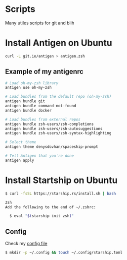 # Scripts
Many utiles scripts for git and blih

# Install Antigen on Ubuntu

```bash
curl -L git.io/antigen > antigen.zsh
```

## Example of my antigenrc
```bash
# Load oh-my-zsh library
antigen use oh-my-zsh

# Load bundles from the default repo (oh-my-zsh)
antigen bundle git
antigen bundle command-not-found
antigen bundle docker

# Load bundles from external repos
antigen bundle zsh-users/zsh-completions
antigen bundle zsh-users/zsh-autosuggestions
antigen bundle zsh-users/zsh-syntax-highlighting

# Select theme
antigen theme denysdovhan/spaceship-prompt

# Tell Antigen that you're done
antigen apply
```

# Install Startship on Ubuntu

```bash
$ curl -fsSL https://starship.rs/install.sh | bash

Zsh
Add the following to the end of ~/.zshrc:

  $ eval "$(starship init zsh)"
```

## Config

Check my [config file](https://github.com/Clement-Muth/Scripts/blob/master/starship.toml)

 ```bash
 $ mkdir -p ~/.config && touch ~/.config/starship.toml
```
